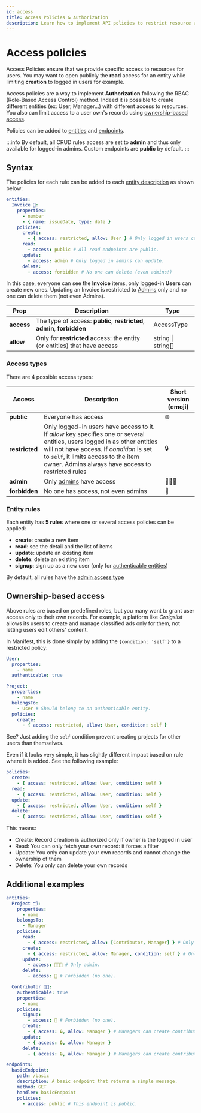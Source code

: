 ```yaml
---
id: access
title: Access Policies & Authorization
description: Learn how to implement API policies to restrict resource access for CRUD operations and endpoints.
---
```


# Access policies

Access Policies ensure that we provide specific access to resources for users. You may want to open publicly the **read** access for an entity while limiting **creation** to logged in users for example.

Access policies are a way to implement **Authorization** following the RBAC (Role-Based Access Control) method. Indeed it is possible to create different entities (ex: User, Manager...) with different access to resources. You also can limit access to a user own's records using [ownership-based access](#ownership-based-access).

Policies can be added to [entities](./entities.md) and [endpoints](./endpoints.md).

:::info
By default, all CRUD rules access are set to **admin** and thus only available for logged-in admins. Custom endpoints are **public** by default.
:::

## Syntax

The policies for each rule can be added to each [entity description](./entities.md) as shown below:

```yaml
entities:
  Invoice 🧾:
    properties:
      - number
      - { name: issueDate, type: date }
    policies:
      create:
        - { access: restricted, allow: User } # Only logged in users can create.
      read:
        - access: public # All read endpoints are public.
      update:
        - access: admin # Only logged in admins can update.
      delete:
        - access: forbidden # No one can delete (even admins!)
```

In this case, everyone can see the **Invoice** items, only logged-in **Users** can create new ones. Updating an Invoice is restricted to [Admins](./auth.md#admins) only and no one can delete them (not even Admins).

| Prop       | Description                                                               | Type               |
| ---------- | ------------------------------------------------------------------------- | ------------------ |
| **access** | The type of access: **public**, **restricted**, **admin**, **forbidden**  | AccessType         |
| **allow**  | Only for **restricted** access: the entity (or entities) that have access | string \| string[] |

### Access types

There are 4 possible access types:

| Access         | Description                                                                                                                                                                                                                                                          | Short version (emoji) |
| -------------- | -------------------------------------------------------------------------------------------------------------------------------------------------------------------------------------------------------------------------------------------------------------------- | --------------------- |
| **public**     | Everyone has access                                                                                                                                                                                                                                                  | 🌐                    |
| **restricted** | Only logged-in users have access to it. If _allow_ key specifies one or several entities, users logged in as other entities will not have access. If _condition_ is set to `self`, it limits access to the item owner. Admins always have access to restricted rules | 🔒                    |
| **admin**      | Only [admins](./auth.md#admins) have access                                                                                                                                                                                                                          | 👨🏻‍💻                    |
| **forbidden**  | No one has access, not even admins                                                                                                                                                                                                                                   | 🚫                    |

### Entity rules

Each entity has **5 rules** where one or several access policies can be applied:

- **create**: create a new item
- **read**: see the detail and the list of items
- **update**: update an existing item
- **delete**: delete an existing item
- **signup**: sign up as a new user (only for [authenticable entities](./auth.md#authenticable-entities))

By default, all rules have the [admin access type](#access-types)

## Ownership-based access

Above rules are based on predefined roles, but you many want to grant user access only to their own records. For example, a platform like _Craigslist_ allows its users to create and manage classified ads only for them, not letting users edit others' content.

In Manifest, this is done simply by adding the `{condition: 'self'}` to a restricted policy:

```yaml
User:
  properties:
    - name
  authenticable: true

Project:
  properties:
    - name
  belongsTo:
    - User # Should belong to an authenticable entity.
  policies:
    create:
      - { access: restricted, allow: User, condition: self }
```

See? Just adding the `self` condition prevent creating projects for other users than themselves.

Even if it looks very simple, it has slightly different impact based on rule where it is added. See the following example:

```yaml
policies:
  create:
    - { access: restricted, allow: User, condition: self }
  read:
    - { access: restricted, allow: User, condition: self }
  update:
    - { access: restricted, allow: User, condition: self }
  delete:
    - { access: restricted, allow: User, condition: self }
```

This means:

- Create: Record creation is authorized only if owner is the logged in user
- Read: You can only fetch your own record: it forces a filter
- Update: You only can update your own records and cannot change the ownership of them
- Delete: You only can delete your own records

## Additional examples

```yaml
entities:
  Project 🗂️:
    properties:
      - name
    belongsTo:
      - Manager
    policies:
      read:
        - { access: restricted, allow: [Contributor, Manager] } # Only some entities (and admins).
      create:
        - { access: restricted, allow: Manager, condition: self } # Only managers for themselves (and admins).
      update:
        - access: 👨🏻‍💻 # Only admin.
      delete:
        - access: 🚫 # Forbidden (no one).

  Contributor 👨‍💼:
    authenticable: true
    properties:
      - name
    policies:
      signup:
        - access: 🚫 # Forbidden (no one).
      create:
        - { access: 🔒, allow: Manager } # Managers can create contributors.
      update:
        - { access: 🔒, allow: Manager }
      delete:
        - { access: 🔒, allow: Manager } # Managers can create contributors.

endpoints:
  basicEndpoint:
    path: /basic
    description: A basic endpoint that returns a simple message.
    method: GET
    handler: basicEndpoint
    policies:
      - access: public # This endpoint is public.
```
